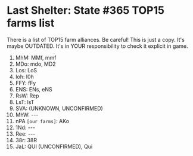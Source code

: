 # Last Shelter: State #365 TOP15 farms list

There is a list of TOP15 farm alliances. Be careful! This is just a copy. It's maybe OUTDATED. It's in YOUR responsibility to check it explicit in game.

1. MhM: MMf, mmf
2. MDo: mdo, MD2
3. Los: LoS
4. loh: l0h
5. FFY: fFy
6. ENS: ENs, eNS
7. RsW: Rep
8. LsT: lsT
9. SVA: (UNKNOWN, UNCONFIRMED)
10. MhW: ---
11. nPA ```[our farms]```: AKo
12. 1Nd: ---
13. Ree: ---
14. 38r: 38R
15. JaL: QUI (UNCONFIRMED), Qui
